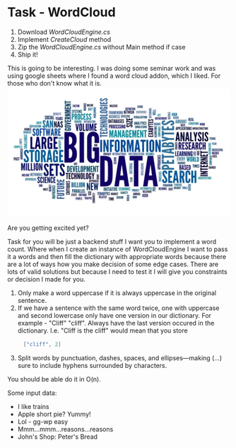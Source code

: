 # Task - WordCloud
1. Download *WordCloudEngine.cs*
2. Implement *CreateCloud* method
3. Zip the *WordCloudEngine.cs* without Main method if case
4. Ship it!

This is going to be interesting. I was doing some seminar work and was using google sheets where I found a word cloud addon, which I liked. For those who don't know what it is. 
![wordcloud](wordcloud.jpg)

Are you getting excited yet? 

Task for you will be just a backend stuff I want you to implement a word count. Where when I create an instance of WordCloudEngine I want to pass it a words and then fill the dictionary with appropriate words because there are a lot of ways how you make decision of some edge cases. There are lots of valid solutions but because I need to test it I will give you constraints or decision I made for you.

1. Only make a word uppercase if it is always uppercase in the original sentence.
2. If we have a sentence with the same word twice, one with uppercase and second lowercase only have one version in our dictionary. For example - "Cliff" "cliff". Always have the last version occured in the dictionary. I.e. "Cliff is the cliff" would mean that you store 
```csharp
     ["cliff", 2]
```
3. Split words by punctuation, dashes, spaces, and ellipses—making (...) sure to include hyphens surrounded by characters.

You should be able do it in O(n).

Some input data:
- I like trains
- Apple short pie? Yummy!
- Lol - gg-wp easy
- Mmm...mmm...reasons...reasons
- John's Shop: Peter's Bread
